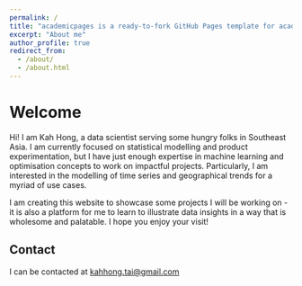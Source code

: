 ```yaml
---
permalink: /
title: "academicpages is a ready-to-fork GitHub Pages template for academic personal websites"
excerpt: "About me"
author_profile: true
redirect_from: 
  - /about/
  - /about.html
---
```


# Welcome

Hi! I am Kah Hong, a data scientist serving some hungry folks in Southeast Asia. I am currently focused on statistical modelling and product experimentation, but I have just enough expertise in machine learning and optimisation concepts to work on impactful projects. Particularly, I am interested in the modelling of time series and geographical trends for a myriad of use cases.

I am creating this website to showcase some projects I will be working on - it is also a platform for me to learn to illustrate data insights in a way that is wholesome and palatable. I hope you enjoy your visit!

**Contact**
------
I can be contacted at kahhong.tai@gmail.com

